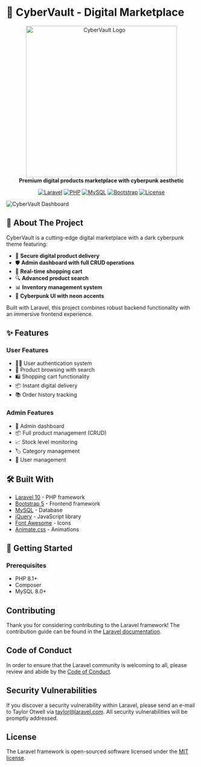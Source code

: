 # 🚀 CyberVault - Digital Marketplace

<p align="center">
  <img src="https://i.imgur.com/JK39fEI.png" width="400" alt="CyberVault Logo">
  <br>
  <strong>Premium digital products marketplace with cyberpunk aesthetic</strong>
</p>

<p align="center">
  <a href="#"><img src="https://img.shields.io/badge/Laravel-10.x-FF2D20?style=for-the-badge&logo=laravel" alt="Laravel"></a>
  <a href="#"><img src="https://img.shields.io/badge/PHP-8.1+-777BB4?style=for-the-badge&logo=php" alt="PHP"></a>
  <a href="#"><img src="https://img.shields.io/badge/MySQL-8.0-4479A1?style=for-the-badge&logo=mysql" alt="MySQL"></a>
  <a href="#"><img src="https://img.shields.io/badge/Bootstrap-5-7952B3?style=for-the-badge&logo=bootstrap" alt="Bootstrap"></a>
  <a href="#"><img src="https://img.shields.io/badge/license-MIT-39FF14?style=for-the-badge" alt="License"></a>
</p>

![CyberVault Dashboard](https://i.imgur.com/5Xm8L9h.png)

## 🔮 About The Project

CyberVault is a cutting-edge digital marketplace with a dark cyberpunk theme featuring:

- 💾 **Secure digital product delivery**
- 🛡 **Admin dashboard with full CRUD operations**
- 🛒 **Real-time shopping cart**
- 🔍 **Advanced product search**
- 📊 **Inventory management system**
- 🎨 **Cyberpunk UI with neon accents**

Built with Laravel, this project combines robust backend functionality with an immersive frontend experience.

## ✨ Features

### User Features
- 🧑‍💻 User authentication system
- 🔎 Product browsing with search
- 🛍 Shopping cart functionality
- 📦 Instant digital delivery
- 📚 Order history tracking

### Admin Features
- 👑 Admin dashboard
- 📦 Full product management (CRUD)
- 📈 Stock level monitoring
- 🏷 Category management
- 👥 User management

## 🛠 Built With

- [Laravel 10](https://laravel.com) - PHP framework
- [Bootstrap 5](https://getbootstrap.com) - Frontend framework
- [MySQL](https://www.mysql.com) - Database
- [jQuery](https://jquery.com) - JavaScript library
- [Font Awesome](https://fontawesome.com) - Icons
- [Animate.css](https://animate.style) - Animations

## 🚀 Getting Started

### Prerequisites

- PHP 8.1+
- Composer
- MySQL 8.0+


## Contributing

Thank you for considering contributing to the Laravel framework! The contribution guide can be found in the [Laravel documentation](https://laravel.com/docs/contributions).

## Code of Conduct

In order to ensure that the Laravel community is welcoming to all, please review and abide by the [Code of Conduct](https://laravel.com/docs/contributions#code-of-conduct).

## Security Vulnerabilities

If you discover a security vulnerability within Laravel, please send an e-mail to Taylor Otwell via [taylor@laravel.com](mailto:taylor@laravel.com). All security vulnerabilities will be promptly addressed.

## License

The Laravel framework is open-sourced software licensed under the [MIT license](https://opensource.org/licenses/MIT).
